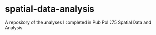 # spatial-data-analysis
A repository of the analyses I completed in Pub Pol 275 Spatial Data and Analysis
